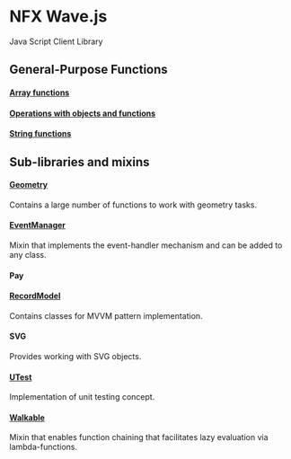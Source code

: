 # NFX Wave.js
Java Script Client Library


## General-Purpose Functions
#### [Array functions](ArrayFunctions.md)
#### [Operations with objects and functions](OperObjFunc.md)
#### [String functions](StringFunctions.md)


## Sub-libraries and mixins
#### [Geometry](geometry.md)
Contains a large number of functions to work with geometry tasks.

#### [EventManager](EventManager.md)
Mixin that implements the event-handler mechanism and can be added to any class.

#### Pay

#### [RecordModel](RecordModel.md)
Contains classes for MVVM pattern implementation.

#### SVG
Provides working with SVG objects.

#### [UTest](UTest.md)
Implementation of unit testing concept.

#### [Walkable](walkable.md)
Mixin that enables function chaining that facilitates lazy evaluation via lambda-functions.





